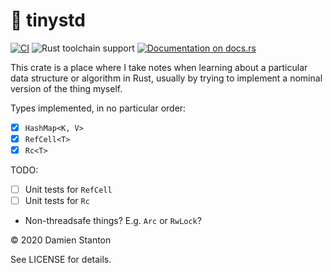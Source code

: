 # 🤏 tinystd

[![CI][1]][CI]
![Rust toolchain support][2]
[![Documentation on docs.rs][3]][Docs]

This crate is a place where I take notes when learning about a particular data structure or algorithm in Rust, usually
by trying to implement a nominal version of the thing myself.

Types implemented, in no particular order:

- [x] `HashMap<K, V>`
- [x] `RefCell<T>`
- [x] `Rc<T>`

TODO:

- [ ] Unit tests for `RefCell`
- [ ] Unit tests for `Rc`
- Non-threadsafe things? E.g. `Arc` or `RwLock`?

© 2020 Damien Stanton

See LICENSE for details.

[1]: https://github.com/damienstanton/tinystd/workflows/CI/badge.svg
[2]: https://img.shields.io/badge/Rust-stable-%23DEA484?&logo=rust
[3]: https://docs.rs/tinystd/badge.svg?version=0.1.0
[CI]: https://github.com/damienstanton/tinystd/actions
[Docs]: https://docs.rs/tinystd/0.1.0/tinystd/
